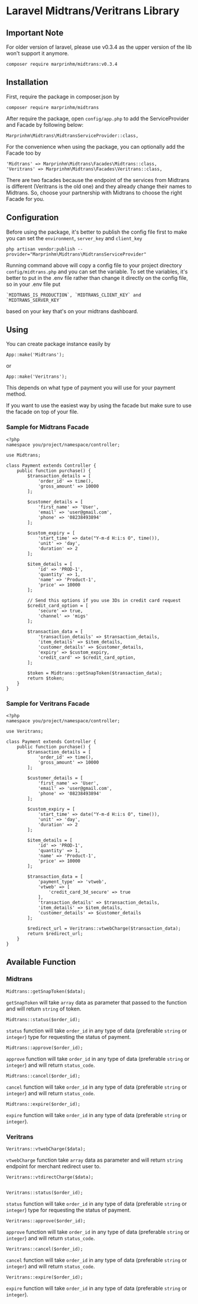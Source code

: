 # Laravel Midtrans/Veritrans Library

## Important Note

For older version of laravel, please use v0.3.4 as the upper version of the lib won't support it anymore.

    composer require marprinhm/midtrans:v0.3.4

## Installation

First, require the package in composer.json by

    composer require marprinhm/midtrans

After require the package, open `config/app.php` to add the ServiceProvider and Facade by following below:

    Marprinhm\Midtrans\MidtransServiceProvider::class,

For the convenience when using the package, you can optionally add the Facade too by

    'Midtrans' => Marprinhm\Midtrans\Facades\Midtrans::class,
    'Veritrans' => Marprinhm\Midtrans\Facades\Veritrans::class,

There are two facades because the endpoint of the services from Midtrans is different (Veritrans is the old one)
and they already change their names to Midtrans. So, choose your partnership with Midtrans to choose the right Facade for you.

## Configuration

Before using the package, it's better to publish the config file first to make you can set the `environment`, `server_key` and `client_key`

    php artisan vendor:publish --provider="Marprinhm\Midtrans\MidtransServiceProvider"

Running command above will copy a config file to your project directory `config/midtrans.php` and you can set the variable. To set the variables, it's better to put in the .env file rather than change it directly on the config file, so in your .env file put

    `MIDTRANS_IS_PRODUCTION`, `MIDTRANS_CLIENT_KEY` and `MIDTRANS_SERVER_KEY`

based on your key that's on your midtrans dashboard.

## Using

You can create package instance easily by

    App::make('Midtrans');

or

    App::make('Veritrans');

This depends on what type of payment you will use for your payment method.

If you want to use the easiest way by using the facade but make sure to use the facade on top of your file.

### Sample for Midtrans Facade

    <?php
    namespace you/project/namespace/controller;

    use Midtrans;

    class Payment extends Controller {
        public function purchase() {
            $transaction_details = [
                'order_id' => time(),
                'gross_amount' => 10000
            ];

            $customer_details = [
                'first_name' => 'User',
                'email' => 'user@gmail.com',
                'phone' => '08238493894'
            ];

            $custom_expiry = [
                'start_time' => date("Y-m-d H:i:s O", time()),
                'unit' => 'day',
                'duration' => 2
            ];

            $item_details = [
                'id' => 'PROD-1',
                'quantity' => 1,
                'name' => 'Product-1',
                'price' => 10000
            ];

            // Send this options if you use 3Ds in credit card request
            $credit_card_option = [
                'secure' => true,
                'channel' => 'migs'
            ];

            $transaction_data = [
                'transaction_details' => $transaction_details,
                'item_details' => $item_details,
                'customer_details' => $customer_details,
                'expiry' => $custom_expiry,
                'credit_card' => $credit_card_option,
            ];

            $token = Midtrans::getSnapToken($transaction_data);
            return $token;
        }
    }

### Sample for Veritrans Facade

    <?php
    namespace you/project/namespace/controller;

    use Veritrans;

    class Payment extends Controller {
        public function purchase() {
            $transaction_details = [
                'order_id' => time(),
                'gross_amount' => 10000
            ];

            $customer_details = [
                'first_name' => 'User',
                'email' => 'user@gmail.com',
                'phone' => '08238493894'
            ];

            $custom_expiry = [
                'start_time' => date("Y-m-d H:i:s O", time()),
                'unit' => 'day',
                'duration' => 2
            ];

            $item_details = [
                'id' => 'PROD-1',
                'quantity' => 1,
                'name' => 'Product-1',
                'price' => 10000
            ];

            $transaction_data = [
                'payment_type' => 'vtweb',
                'vtweb' => [
                    'credit_card_3d_secure' => true
                ],
                'transaction_details' => $transaction_details,
                'item_details' => $item_details,
                'customer_details' => $customer_details
            ];

            $redirect_url = Veritrans::vtwebCharge($transaction_data);
            return $redirect_url;
        }
    }

## Available Function

### Midtrans

    Midtrans::getSnapToken($data);

`getSnapToken` will take `array` data as parameter that passed to the function and will return `string` of token.

    Midtrans::status($order_id);

`status` function will take `order_id` in any type of data (preferable `string` or `integer`) type for requesting the status of payment.

    Midtrans::approve($order_id);

`approve` function will take `order_id` in any type of data (preferable `string` or `integer`) and will return `status_code`.

    Midtrans::cancel($order_id);

`cancel` function will take `order_id` in any type of data (preferable `string` or `integer`) and will return `status_code`.

    Midtrans::expire($order_id);

`expire` function will take `order_id` in any type of data (preferable `string` or `integer`).

### Veritrans

    Veritrans::vtwebCharge($data);

`vtwebCharge` function take `array` data as parameter and will return `string` endpoint for merchant redirect user to.

    Veritrans::vtdirectCharge($data);


    Veritrans::status($order_id);

`status` function will take `order_id` in any type of data (preferable `string` or `integer`) type for requesting the status of payment.

    Veritrans::approve($order_id);

`approve` function will take `order_id` in any type of data (preferable `string` or `integer`) and will return `status_code`.

    Veritrans::cancel($order_id);

`cancel` function will take `order_id` in any type of data (preferable `string` or `integer`) and will return `status_code`.

    Veritrans::expire($order_id);

`expire` function will take `order_id` in any type of data (preferable `string` or `integer`).
